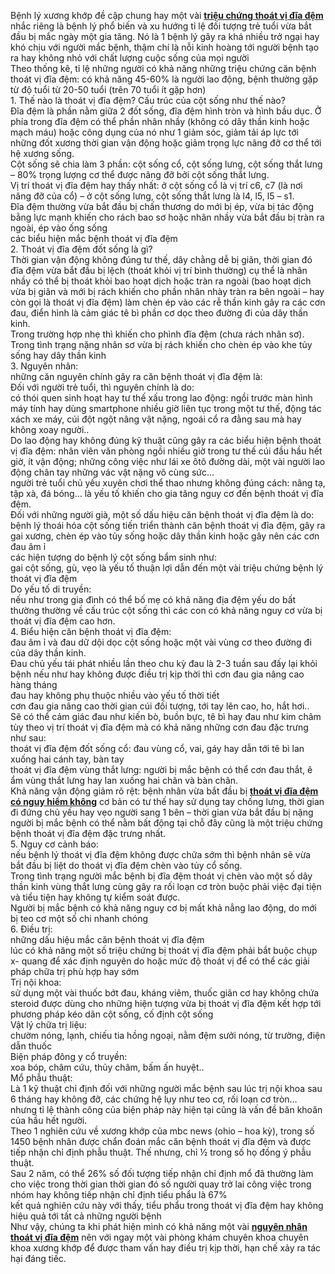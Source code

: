 <p>Bệnh lý xương khớp đề cập chung hay một vài&nbsp;<a href="http://yhoccotruyensaigon.com/thoat-vi-dia-dem-la-gi-trieu-chung-dau-hieu-va-nguyen-nhan-261.html"><strong>triệu chứng thoát vị đĩa đệm</strong></a> nhắc riêng là bệnh lý phổ biến và xu hướng tỉ lệ đối tượng trẻ tuổi vừa bắt đầu bị mắc ngày một gia tăng. Nó là 1 bệnh lý gây ra khá nhiều trở ngại hay khó chịu với người mắc bệnh, thậm chí là nỗi kinh hoàng tới người bệnh tạo ra hay không nhỏ với chất lượng cuộc sống của mọi người<br />
Theo thống kê, tỉ lệ những người có khả năng những triệu chứng căn bệnh thoát vị đĩa đệm: có khả năng 45-60% là người lao động, bệnh thường gặp từ độ tuổi từ 20-50 tuổi (trên 70 tuổi ít gặp hơn)<br />
1. Thế nào là thoát vị đĩa đệm? Cấu trúc của cột sống như thế nào?<br />
Đĩa đệm là phần nằm giữa 2 đốt sống, đĩa đệm hình tròn và hình bầu dục. Ở phía trong đĩa đệm có thể phần nhân nhầy (không có dây thần kinh hoặc mạch máu) hoặc công dụng của nó như 1 giảm sóc, giảm tải áp lực tới những đốt xương thời gian vận động hoặc giảm trọng lực nâng đỡ cơ thể tới hệ xương sống.<br />
Cột sống sẽ chia làm 3 phần: cột sống cổ, cột sống lưng, cột sống thắt lưng &ndash; 80% trọng lượng cơ thể được nâng đỡ bởi cột sống thắt lưng.<br />
Vị trí thoát vị đĩa đệm hay thấy nhất: ở cột sống cổ là vị trí c6, c7 (là nơi nâng đỡ của cổ) &ndash; ở cột sống lưng, cột sống thắt lưng là l4, l5, l5 &ndash; s1.<br />
Đĩa đệm thường vừa bắt đầu bị chấn thương do mới bị ép, vừa bị tác động bằng lực mạnh khiến cho rách bao sơ hoặc nhân nhầy vừa bắt đầu bị tràn ra ngoài, ép vào ống sống<br />
các biểu hiện mắc bệnh thoát vị đĩa đệm<br />
2. Thoát vị đĩa đệm đốt sống là gì?<br />
Thời gian vận động không đúng tư thế, dây chằng dễ bị giãn, thời gian đó đĩa đệm vừa bắt đầu bị lệch (thoát khỏi vị trí bình thường) cụ thể là nhân nhầy có thể bị thoát khỏi bao hoạt dịch hoặc tràn ra ngoài (bao hoạt dịch vừa bị giãn và mới bị rách khiến cho phần nhân nhày tràn ra bên ngoài &ndash; hay còn gọi là thoát vị đĩa đệm) làm chèn ép vào các rễ thần kinh gây ra các cơn đau, điển hình là cảm giác tê bì phần cơ dọc theo đường đi của dây thần kinh.<br />
Trong trường hợp nhẹ thì khiến cho phình đĩa đệm (chưa rách nhân sơ). Trong tình trạng nặng nhân sơ vừa bị rách khiến cho chèn ép vào khe tủy sống hay dây thần kinh<br />
3. Nguyên nhân:<br />
những căn nguyên chính gây ra căn bệnh thoát vị đĩa đệm là:<br />
Đối với người trẻ tuổi, thì nguyên chính là do:<br />
có thói quen sinh hoạt hay tư thế xấu trong lao động: ngồi trước màn hình máy tính hay dùng smartphone nhiều giờ liên tục trong một tư thế, động tác xách xe máy, cúi đột ngột nâng vật nặng, ngoái cổ ra đằng sau mà hay không xoay người..<br />
Do lao động hay không đúng kỹ thuật cũng gây ra các biểu hiện bệnh thoát vị đĩa đệm: nhân viên văn phòng ngồi nhiều giờ trong tư thế cúi đầu hầu hết giờ, ít vận động; những công việc như lái xe ôtô đường dài, một vài người lao động chân tay những vác vật nặng vô cùng sức&hellip;<br />
người trẻ tuổi chủ yếu xuyên chơi thể thao nhưng không đúng cách: nâng tạ, tập xà, đá bóng&hellip; là yếu tố khiến cho gia tăng nguy cơ đến bệnh thoát vị đĩa đệm.<br />
Đối với những người già, một số dấu hiệu căn bệnh thoát vị đĩa đệm là do:<br />
bệnh lý thoái hóa cột sống tiến triển thành căn bệnh thoát vị đĩa đệm, gây ra gai xương, chèn ép vào tủy sống hoặc dây thần kinh hoặc gây nên các cơn đau âm ỉ<br />
các hiện tượng do bệnh lý cột sống bẩm sinh như:<br />
gai cột sống, gù, vẹo là yếu tố thuận lợi dẫn đến một vài triệu chứng bệnh lý thoát vị đĩa đệm<br />
Do yếu tố di truyền:<br />
nếu như trong gia đình có thể bố mẹ có khả năng địa đệm yếu do bất thường thường về cấu trúc cột sống thì các con có khả năng nguy cơ vừa bị thoát vị đĩa đệm cao hơn.<br />
4. Biểu hiện căn bệnh thoát vị đĩa đệm:<br />
đau âm ỉ và đau dữ dội dọc cột sống hoặc một vài vùng cơ theo đường đi của dây thần kinh.<br />
Đau chủ yếu tái phát nhiều lần theo chu kỳ đau là 2-3 tuần sau đấy lại khỏi bệnh nếu như hay không được điều trị kịp thời thì cơn đau gia nâng cao hàng tháng<br />
đau hay không phụ thuộc nhiều vào yếu tố thời tiết<br />
cơn đau gia nâng cao thời gian cúi đối tượng, tới tay lên cao, ho, hắt hơi..<br />
Sẽ có thể cảm giác đau như kiến bò, buồn bực, tê bì hay đau như kim châm<br />
tùy theo vị trí thoát vị đĩa đệm mà có khả năng những cơn đau đặc trưng như sau:<br />
thoát vị đĩa đệm đốt sống cổ: đau vùng cổ, vai, gáy hay dẫn tới tê bì lan xuống hai cánh tay, bàn tay<br />
thoát vị đĩa đệm vùng thắt lưng: người bị mắc bệnh có thể cơn đau thắt, ê ẩm vùng thắt lưng hay lan xuống hai chân và bàn chân.<br />
Khả năng vận động giảm rõ rệt: bệnh nhân vừa bắt đầu bị&nbsp;<a href="http://tribenhdongy.com/thoat-vi-dia-dem-la-gi/"><strong>thoát vị đĩa đệm có nguy hiểm không</strong></a> cơ bản có tư thế hay sử dụng tay chống lưng, thời gian đi đứng chủ yếu hay vẹo người sang 1 bên &ndash; thời gian vừa bắt đầu bị nặng người bị mắc bệnh có thể nằm bất động tại chỗ đây cũng là một triệu chứng bệnh thoát vị đĩa đệm đặc trưng nhất.<br />
5. Nguy cơ cảnh báo:<br />
nếu bệnh lý thoát vị đĩa đệm không được chữa sớm thì bệnh nhân sẽ vừa bắt đầu bị liệt do thoát vị đĩa đệm chèn vào tủy cổ sống.<br />
Trong tình trạng người mắc bệnh bị đĩa đệm thoát vị chèn vào một số dây thần kinh vùng thắt lưng cùng gây ra rối loạn cơ tròn buộc phải việc đại tiện và tiểu tiện hay không tự kiểm soát được.<br />
Người bị mắc bệnh có khả năng nguy cơ bị mất khả nẳng lao động, do mới bị teo cơ một số chi nhanh chóng<br />
6. Điều trị:<br />
những dấu hiệu mắc căn bệnh thoát vị đĩa đệm<br />
lúc có khả năng một số triệu chứng bị thoát vị đĩa đệm phải bắt buộc chụp x- quang để xác định nguyên do hoặc mức độ thoát vị để có thể các giải pháp chữa trị phù hợp hay sớm<br />
Trị nội khoa:<br />
sử dụng một vài thuốc bớt đau, kháng viêm, thuốc giãn cơ hay không chứa steroid được dùng cho những hiện tượng vừa bị thoát vị đĩa đệm kết hợp tới phương pháp kéo dãn cột sống, cố định cột sống<br />
Vật lý chữa trị liệu:<br />
chườm nóng, lạnh, chiếu tia hồng ngoại, nằm đệm sưởi nóng, từ trường, điện dẫn thuốc<br />
Biện pháp đông y cổ truyền:<br />
xoa bóp, châm cứu, thủy châm, bấm ấn huyệt..<br />
Mổ phẫu thuật:<br />
Là 1 kỹ thuật chỉ định đối với những người mắc bệnh sau lúc trị nội khoa sau 6 tháng hay không đỡ, các chứng hệ lụy như teo cơ, rối loạn cơ tròn&hellip; nhưng tỉ lệ thành công của biện pháp này hiện tại cũng là vấn đề băn khoăn của hầu hết người.<br />
Theo 1 nghiên cứu về xương khớp của mbc news (ohio &ndash; hoa kỳ), trong số 1450 bệnh nhân được chẩn đoán mắc căn bệnh thoát vị đĩa đệm và được tiếp nhận chỉ định phẫu thuật. Thế nhưng, chỉ &frac12; trong số họ đồng ý phẫu thuật.<br />
Sau 2 năm, có thể 26% số đối tượng tiếp nhận chỉ định mổ đã thường làm cho việc trong thời gian thời gian đó số người quay trở lai công việc trong nhóm hay không tiếp nhận chỉ định tiểu phẩu là 67%<br />
kết quả nghiên cứu này với thấy, tiểu phẩu trong thoát vị đĩa đệm hay không hiệu quả tới tất cả những người bệnh<br />
Như vậy, chúng ta khi phát hiện mình có khả năng một vài&nbsp;<a href="http://yhoccotruyensaigon.com/thoat-vi-dia-dem-la-gi-trieu-chung-dau-hieu-va-nguyen-nhan-261.html"><strong>nguyên nhân thoát vị đĩa đệm</strong></a> nên với ngay một vài phòng khám chuyên khoa chuyên khoa xương khớp để được tham vấn hay điều trị kịp thời, hạn chế xảy ra tác hại đáng tiếc.</p>
